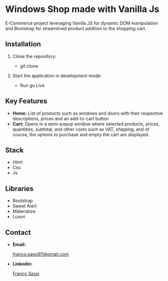 ﻿# Windows Shop made with Vanilla Js
 
E-Commerce project leveraging Vanilla JS for dynamic DOM manipulation and Bootstrap for streamlined product addition to the shopping cart.
 ## Installation
1. Clone the repository:
   - git clone
     
2. Start the application in development mode:
   - Run go Live
  
## Key Features
- **Home:**
 List of products such as windows and doors with their respective descriptions, prices and an add-to-cart button
- **Cart:**
 Opens in a semi-popup window where selected products, prices, quantities, subtotal, and other costs such as VAT, shipping, and of course, the options to purchase and empty the cart are displayed.

## Stack
- Html
- Css
- Js

## Libraries
- Bootstrap
- Sweet Alert
- Materialize
- Luxon
  
## Contact
- **Email:**

  franco.sassi97@gmail.com

- **Linkedin:**

  <a href="https://www.linkedin.com/in/sassifranco/">Franco Sassi </a>
 
